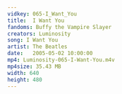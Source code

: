 ```yaml
---
vidkey: 065-I_Want_You
title:  I Want You
fandoms: Buffy the Vampire Slayer
creators: Luminosity
song: I Want You
artist: The Beatles
date:   2005-05-02 10:00:00
mp4: Luminosity-065-I-Want-You.m4v
mp4size: 35.43 MB
width: 640
height: 480
---
```



  